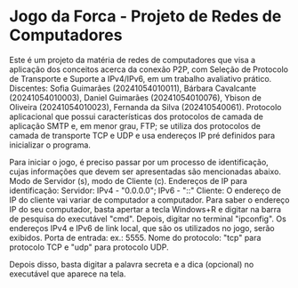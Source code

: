 # Jogo da Forca - Projeto de Redes de Computadores
Este é um projeto da matéria de redes de computadores que visa a aplicação dos conceitos acerca da conexão P2P, com Seleção de Protocolo de Transporte e Suporte a IPv4/IPv6, em um trabalho avaliativo prático.
Discentes: Sofia Guimarães (20241054010011), Bárbara Cavalcante (20241054010003), Daniel Guimarães (20241054010076), Ybison de Oliveira (20241054010023), Fernanda da Silva (202410540061).
Protocolo aplicacional que possui características dos protocolos de camada de aplicação SMTP e, em menor grau, FTP; se utiliza dos protocolos de camada de transporte TCP e UDP e usa endereços IP pré definidos para inicializar o programa.

Para iniciar o jogo, é preciso passar por um processo de identificação, cujas informações que devem ser apresentadas são mencionadas abaixo.
Modo de Servidor (s), modo de Cliente (c).
Endereços de IP para identificação:
Servidor: IPv4 - "0.0.0.0"; IPv6 - "::"
Cliente: O endereço de IP do cliente vai variar de computador a computador. Para saber o endereço IP do seu computador, basta apertar a tecla Windows+R e digitar na barra de pesquisa do executável "cmd". Depois, digitar no terminal "ipconfig". Os endereços IPv4 e IPv6 de link local, que são os utilizados no jogo, serão exibidos.
Porta de entrada: ex.: 5555.
Nome do protocolo: "tcp" para protocolo TCP e "udp" para protocolo UDP.

Depois disso, basta digitar a palavra secreta e a dica (opcional) no executável que aparece na tela.
